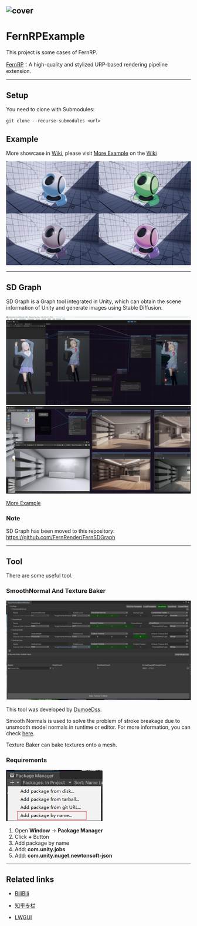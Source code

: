 ![cover](https://github.com/DeJhon-Huang/FernNPR/blob/master/DocAssets/cover.jpg)
------------------------------------

# FernRPExample

This project is some cases of FernRP.

[FernRP](https://github.com/FernRender/FernRenderCore)：A high-quality and stylized URP-based rendering pipeline extension.
___

## Setup
You need to clone with Submodules:

```
git clone --recurse-submodules <url>
```

## Example
More showcase in [Wiki](https://github.com/DeJhon-Huang/FernNPR/wiki), please visit [More Example](https://github.com/DeJhon-Huang/FernNPR/wiki/More-Example) on the [Wiki](https://github.com/DeJhon-Huang/FernNPR/wiki)

![](DocAssets/MaterialBall.jpg)
___

## SD Graph

SD Graph is a Graph tool integrated in Unity, which can obtain the scene information of Unity and generate images using Stable Diffusion.

![](DocAssets/SDInpaint.jpg)
![](DocAssets/StableControlNet.jpg)

[More Example](https://github.com/DeJhon-Huang/FernNPR/wiki/Stable-Graph-Example)

### Note

SD Graph has been moved to this repository: https://github.com/FernRender/FernSDGraph

___

## Tool
There are some useful tool.

### SmoothNormal And Texture Baker

![](DocAssets/texturebaketool.jpg)

This tool was developed by [DumoeDss](https://github.com/DumoeDss).

Smooth Normals is used to solve the problem of stroke breakage due to unsmooth model normals in runtime or editor. For more information, you can check [here](https://github.com/DumoeDss/AquaSmoothNormals).

Texture Baker can bake textures onto a mesh.

### Requirements

![](DocAssets/PackageManager.png)

1. Open **Window** -> **Package Manager**
2. Click **+** Button
3. Add package by name
4. Add: **com.unity.jobs**
5. Add: **com.unity.nuget.newtonsoft-json**
___

## Related links

- [BiliBili](https://space.bilibili.com/477693184)

- [知乎专栏](https://www.zhihu.com/column/c_1587028302690304000)

- [LWGUI](https://github.com/JasonMa0012/LWGUI)
